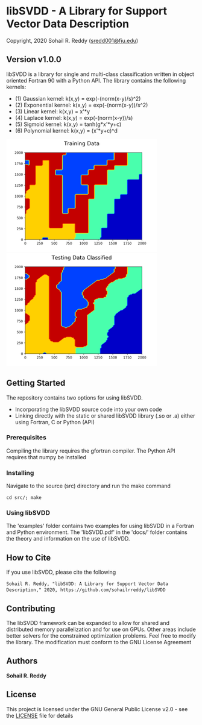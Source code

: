 # libSVDD - A Library for Support Vector Data Description
Copyright, 2020 Sohail R. Reddy  (sredd001@fiu.edu)

## Version v1.0.0


libSVDD is a library for single and multi-class classification written in object oriented Fortran 90 with a Python API. The library contains the following kernels:

* (1) Gaussian kernel: k(x,y) = exp(-(norm(x-y)/s)^2)
* (2) Exponential kernel: k(x,y) = exp(-(norm(x-y))/s^2)
* (3) Linear kernel: k(x,y) = x'*y
* (4) Laplace kernel: k(x,y) = exp(-(norm(x-y))/s)
* (5) Sigmoid kernel: k(x,y) = tanh(g*x'*y+c)
* (6) Polynomial kernel: k(x,y) = (x'*y+c)^d


<img src="/images/Training.png" width="400">             <img src="/images/Testing.png" width="400">


## Getting Started

The repository contains two options for using libSVDD. 

* Incorporating the libSVDD source code into your own code
* Linking directly with the static or shared libSVDD library (.so or .a) either using Fortran, C or Python (API)


### Prerequisites

Compiling the library requires the gfortran compiler. The Python API requires that numpy be installed


### Installing

Navigate to the source (src) directory and run the make command

```
cd src/; make
```

### Using libSVDD

The 'examples' folder contains two examples for using libSVDD in a Fortran and Python environment. The 'libSVDD.pdf' in the 'docs/' folder contains the theory and information on the use of libSVDD.


## How to Cite

If you use libSVDD, please cite the following 
```
Sohail R. Reddy, "libSVDD: A Library for Support Vector Data Description," 2020, https://github.com/sohailrreddy/libSVDD
```


## Contributing

The libSVDD framework can be expanded to allow for shared and distributed memory parallelization and for use on GPUs. Other areas include better solvers for the constrained optimization problems. Feel free to modify the library. The modification must conform to the GNU License Agreement


## Authors

**Sohail R. Reddy**


## License
This project is licensed under the GNU General Public License v2.0 - see the [LICENSE](LICENSE) file for details
